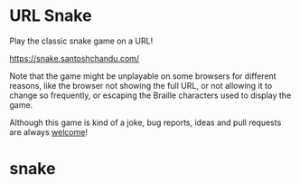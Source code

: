 # URL Snake

Play the classic snake game on a URL!

<https://snake.santoshchandu.com/>


Note that the game might be unplayable on some browsers for different reasons, like the browser not showing the full URL, or not allowing it to change so frequently, or escaping the Braille characters used to display the game.

Although this game is kind of a joke, bug reports, ideas and pull requests are always [welcome](https://github.com/santoshchandu/snake/issues)!
# snake

